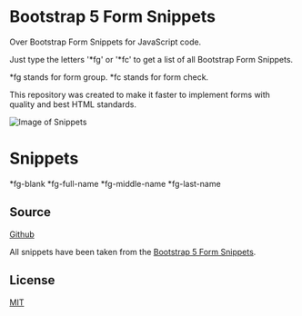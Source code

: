 # Bootstrap 5 Form Snippets

Over Bootstrap Form Snippets for JavaScript code.

Just type the letters '*fg' or '*fc' to get a list of all Bootstrap Form Snippets.

*fg stands for form group.
*fc stands for form check.

This repository was created to make it faster to implement forms with quality and best HTML standards.

![Image of Snippets]()

# Snippets
*fg-blank
*fg-full-name
*fg-middle-name
*fg-last-name


## Source

[Github]()

All snippets have been taken from the [Bootstrap 5 Form Snippets]().

## License

[MIT]()
